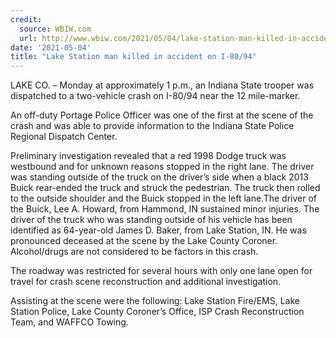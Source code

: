 ```yaml
---
credit:
  source: WBIW.com
  url: http://www.wbiw.com/2021/05/04/lake-station-man-killed-in-accident-on-i-80-94/
date: '2021-05-04'
title: "Lake Station man killed in accident on I-80/94"
---
```

LAKE CO. – Monday at approximately 1 p.m., an Indiana State trooper was dispatched to a two-vehicle crash on I-80/94 near the 12 mile-marker. 

An off-duty Portage Police Officer was one of the first at the scene of the crash and was able to provide information to the Indiana State Police Regional Dispatch Center. 

Preliminary investigation revealed that a red 1998 Dodge truck was westbound and for unknown reasons stopped in the right lane.  The driver was standing outside of the truck on the driver’s side when a black 2013 Buick rear-ended the truck and struck the pedestrian.  The truck then rolled to the outside shoulder and the Buick stopped in the left lane.The driver of the Buick, Lee A. Howard, from Hammond, IN sustained minor injuries.  The driver of the truck who was standing outside of his vehicle has been identified as 64-year-old James D. Baker, from Lake Station, IN.  He was pronounced deceased at the scene by the Lake County Coroner. Alcohol/drugs are not considered to be factors in this crash.

The roadway was restricted for several hours with only one lane open for travel for crash scene reconstruction and additional investigation. 

Assisting at the scene were the following:  Lake Station Fire/EMS, Lake Station Police, Lake County Coroner’s Office, ISP Crash Reconstruction Team, and WAFFCO Towing.
